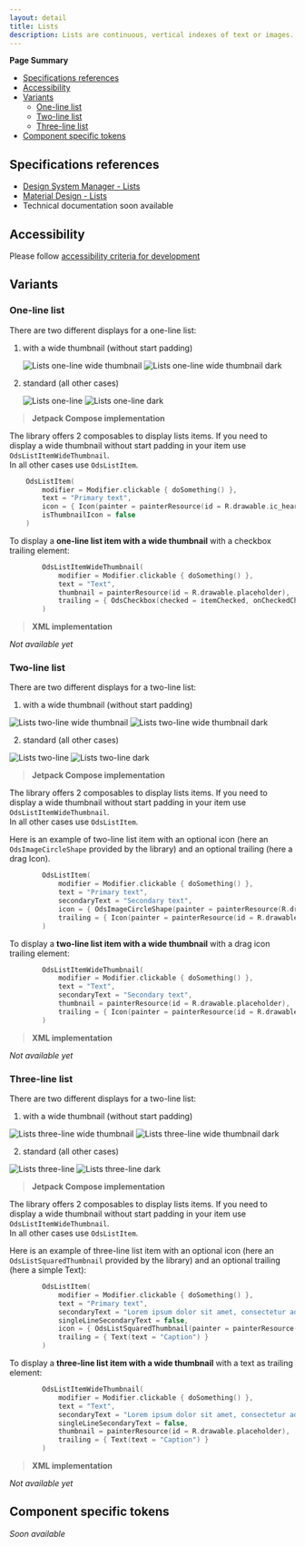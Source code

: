 ```yaml
---
layout: detail
title: Lists
description: Lists are continuous, vertical indexes of text or images.
---
```


**Page Summary**

* [Specifications references](#specifications-references)
* [Accessibility](#accessibility)
* [Variants](#variants)
  * [One-line list](#one-line-list)
  * [Two-line list](#two-line-list)
  * [Three-line list](#three-line-list)
* [Component specific tokens](#component-specific-tokens)


## Specifications references

- [Design System Manager - Lists](https://system.design.orange.com/0c1af118d/p/09a804-lists/b/669743)
- [Material Design - Lists](https://material.io/components/lists/)
- Technical documentation soon available

## Accessibility

Please follow [accessibility criteria for development](https://a11y-guidelines.orange.com/en/mobile/android/development/)

## Variants

### One-line list

There are two different displays for a one-line list:

1. with a wide thumbnail (without start padding)

    ![Lists one-line wide thumbnail](images/lists_one_line_wide_thumbnail_light.png) ![Lists one-line wide thumbnail dark](images/lists_one_line_wide_thumbnail_dark.png)

2. standard (all other cases)

    ![Lists one-line](images/lists_one_line_light.png) ![Lists one-line dark](images/lists_one_line_dark.png)

> **Jetpack Compose implementation**

The library offers 2 composables to display lists items. If you need to display a wide thumbnail without start padding in your item use `OdsListItemWideThumbnail`.  
In all other cases use `OdsListItem`.

```kotlin
    OdsListItem(
        modifier = Modifier.clickable { doSomething() },
        text = "Primary text",
        icon = { Icon(painter = painterResource(id = R.drawable.ic_heart), contentDescription = "Heart") },
        isThumbnailIcon = false
    )
```

To display a **one-line list item with a wide thumbnail** with a checkbox trailing element:

```kotlin
        OdsListItemWideThumbnail(
            modifier = Modifier.clickable { doSomething() },
            text = "Text",
            thumbnail = painterResource(id = R.drawable.placeholder),
            trailing = { OdsCheckbox(checked = itemChecked, onCheckedChange = { itemChecked = it }) }
        )
```

> **XML implementation**

*Not available yet*

### Two-line list

There are two different displays for a two-line list:

1. with a wide thumbnail (without start padding)

  ![Lists two-line wide thumbnail](images/lists_two_line_wide_thumbnail_light.png) ![Lists two-line wide thumbnail dark](images/lists_two_line_wide_thumbnail_dark.png)

2. standard (all other cases)

  ![Lists two-line](images/lists_two_line_light.png) ![Lists two-line dark](images/lists_two_line_dark.png)

> **Jetpack Compose implementation**

The library offers 2 composables to display lists items. If you need to display a wide thumbnail without start padding in your item use `OdsListItemWideThumbnail`.  
In all other cases use `OdsListItem`.

Here is an example of two-line list item with an optional icon (here an `OdsImageCircleShape` provided by the library) and an optional trailing (here a drag Icon).

```kotlin
        OdsListItem(
            modifier = Modifier.clickable { doSomething() },
            text = "Primary text",
            secondaryText = "Secondary text",
            icon = { OdsImageCircleShape(painter = painterResource(R.drawable.placeholder)) },
            trailing = { Icon(painter = painterResource(id = R.drawable.ic_drag_handle), contentDescription = "Drag item") }
        )
```

To display a **two-line list item with a wide thumbnail** with a drag icon trailing element:

```kotlin
        OdsListItemWideThumbnail(
            modifier = Modifier.clickable { doSomething() },
            text = "Text",
            secondaryText = "Secondary text",
            thumbnail = painterResource(id = R.drawable.placeholder),
            trailing = { Icon(painter = painterResource(id = R.drawable.ic_drag_handle), contentDescription = "Drag item") }
        )
```

> **XML implementation**

*Not available yet*

### Three-line list

There are two different displays for a two-line list:

1. with a wide thumbnail (without start padding)

  ![Lists three-line wide thumbnail](images/lists_three_line_wide_thumbnail_light.png) ![Lists three-line wide thumbnail dark](images/lists_three_line_wide_thumbnail_dark.png)

2. standard (all other cases)

  ![Lists three-line](images/lists_three_line_light.png) ![Lists three-line dark](images/lists_three_line_dark.png)

> **Jetpack Compose implementation**

The library offers 2 composables to display lists items. If you need to display a wide thumbnail without start padding in your item use `OdsListItemWideThumbnail`.  
In all other cases use `OdsListItem`.

Here is an example of three-line list item with an optional icon (here an `OdsListSquaredThumbnail` provided by the library) and an optional trailing (here a simple Text):

```kotlin
        OdsListItem(
            modifier = Modifier.clickable { doSomething() },
            text = "Primary text",
            secondaryText = "Lorem ipsum dolor sit amet, consectetur adipiscing elit, sed do eiusmod tempor.",
            singleLineSecondaryText = false,
            icon = { OdsListSquaredThumbnail(painter = painterResource(R.drawable.placeholder)) },
            trailing = { Text(text = "Caption") }
        )
```

To display a **three-line list item with a wide thumbnail** with a text as trailing element:

```kotlin
        OdsListItemWideThumbnail(
            modifier = Modifier.clickable { doSomething() },
            text = "Text",
            secondaryText = "Lorem ipsum dolor sit amet, consectetur adipiscing elit, sed do eiusmod tempor.",
            singleLineSecondaryText = false,
            thumbnail = painterResource(id = R.drawable.placeholder),
            trailing = { Text(text = "Caption") }
        )
```

> **XML implementation**

*Not available yet*

## Component specific tokens

_Soon available_
